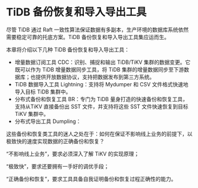 # TiDB 备份恢复和导入导出工具

尽管 TiDB 通过 Raft 一致性算法保证数据有多副本，生产环境的数据库系统依然需要稳定可靠的托底方案。TiDB 备份恢复和导入导出工具集应运而生。

本章将介绍以下几种 TiDB 备份恢复和导入导出工具：
- 增量数据订阅工具 CDC：识别、捕捉和输出 TiDB/TiKV 集群的数据变更。它既可以作为 TiDB 增量数据同步工具，将 TiDB 集群的增量数据同步至下游数据库；也提供开放数据协议，支持把数据发布到第三方系统。
- TiDB 数据导入工具 Lightning：支持将 Mydumper 和 CSV 文件格式快速地导入目标 TiDB 集群中。
- 分布式备份和恢复工具 BR：专门为 TiDB 量身打造的快速备份和恢复工具，支持从TiKV 直接备份出 SST 文件，并支持将这些 SST 文件快速恢复到目标 TiKV 集群中。
- 分布式导出工具 Dumpling：




这些备份和恢复类工具的迷人之处在于：如何在保证不影响线上业务的前提下，以极致快的速度实现数据的正确备份和恢复？

“不影响线上业务”，要求必须深入了解 TiKV 的实现原理；

“极致快”，要求还要拥有一手好的调优手段；

“正确备份和恢复”，要求工具具备自我证明备份和恢复过程正确性的能力。
